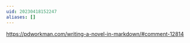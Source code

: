 ```yaml
---
uid: 20230418152247
aliases: []
---
```

https://pdworkman.com/writing-a-novel-in-markdown/#comment-12814